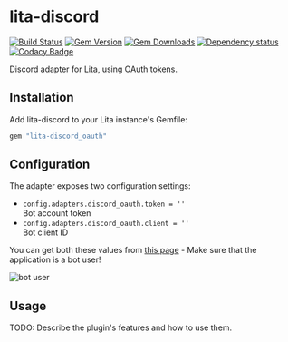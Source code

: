 # lita-discord

[![Build Status][travis-img]][travis-url]
[![Gem Version][gem-img]][gem-url]
[![Gem Downloads][gem-dl-img]][gem-url]
[![Dependency status][gem-dep-img]][gem-dep-url]
[![Codacy Badge][codacy-img]][codacy-url]

Discord adapter for Lita, using OAuth tokens.

## Installation

Add lita-discord to your Lita instance's Gemfile:

``` ruby
gem "lita-discord_oauth"
```

## Configuration

The adapter exposes two configuration settings:

* `config.adapters.discord_oauth.token = ''`  
  Bot account token
* `config.adapters.discord_oauth.client = ''`  
  Bot client ID
  
You can get both these values from [this page](https://discordapp.com/developers/applications/me) - Make sure that the application is a bot user!

![bot user](https://ducohosting.com/screenshots/isaac28fe06147f6a73a1a654433cf2ef3d37.png)

## Usage

TODO: Describe the plugin's features and how to use them.


[travis-img]: https://img.shields.io/travis/cascer1/lita-discord_oauth.svg
[travis-url]: https://travis-ci.org/cascer1/lita-discord_oauth
[gem-img]: https://img.shields.io/gem/v/lita-discord_oauth.svg
[gem-url]: https://badge.fury.io/rb/lita-discord_oauth
[gem-dl-img]: https://img.shields.io/gem/dv/lita-discord_oauth/stable.svg
[gem-dep-img]: https://img.shields.io/gemnasium/cascer1/lita-discord_oauth.svg
[gem-dep-url]: https://gemnasium.com/github.com/cascer1/lita-discord_oauth
[codacy-img]: https://img.shields.io/codacy/grade/a66b558f1d7a4fd89673e5514e437493.svg
[codacy-url]: https://www.codacy.com/app/cascer1/lita-discord_oauth?utm_source=github.com&amp;utm_medium=referral&amp;utm_content=cascer1/lita-discord_oauth&amp;utm_campaign=Badge_Grade